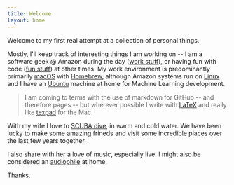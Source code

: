 ```yaml
---
title: Welcome
layout: home
---
```


Welcome to my first real attempt at a collection of personal things. 

Mostly, I'll keep track of interesting things I am working on -- I am a 
software geek @ Amazon during the day ([work stuff](work.md)), or having 
fun with code ([fun stuff](fun.md)) at other times. My work environment 
is predominantly primarily [macOS](https://www.apple.com/macos) with 
[Homebrew](https://brew.sh/), although Amazon systems run on 
[Linux](https://aws.amazon.com/amazon-linux-2/) and I have an 
[Ubuntu](https://ubuntu.com/) machine at home for Machine Learning 
development. 

> I am coming to terms with the use of markdown for GitHub -- and therefore
> pages -- but wherever possible I write with [LaTeX](https://www.latex-project.org/) 
> and really like [texpad](https://www.texpad.com/) for the Mac.


With my wife I love to [SCUBA dive](diving.md), in warm and cold water. 
We have been lucky to make some amazing frineds and visit some incredible
places over the last few years together.

I also share with her a love of music, especially live. I might also be 
considered an [audiophile](audio.md) at home.

Thanks.
